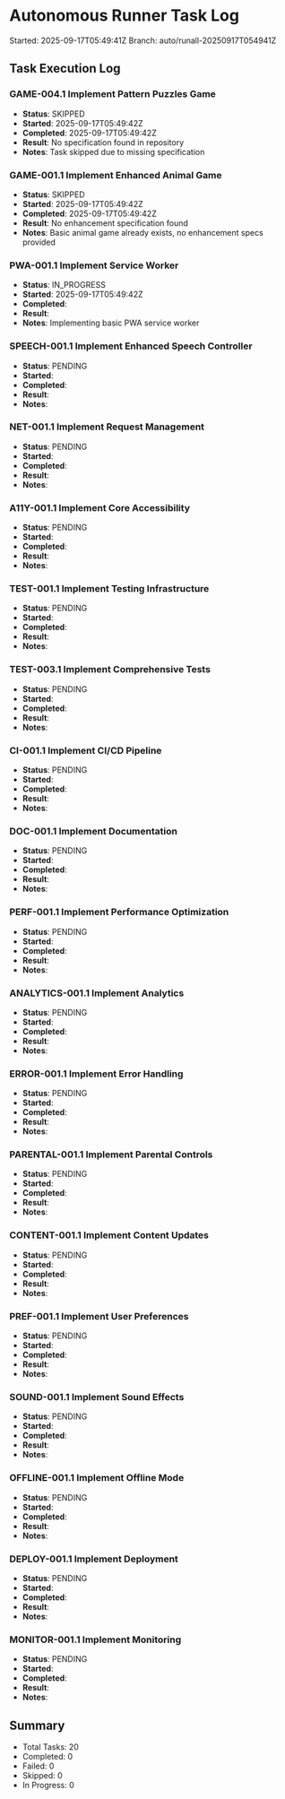 # Autonomous Runner Task Log

Started: 2025-09-17T05:49:41Z
Branch: auto/runall-20250917T054941Z

## Task Execution Log

### GAME-004.1 Implement Pattern Puzzles Game
- **Status**: SKIPPED
- **Started**: 2025-09-17T05:49:42Z
- **Completed**: 2025-09-17T05:49:42Z
- **Result**: No specification found in repository
- **Notes**: Task skipped due to missing specification

### GAME-001.1 Implement Enhanced Animal Game
- **Status**: SKIPPED
- **Started**: 2025-09-17T05:49:42Z
- **Completed**: 2025-09-17T05:49:42Z
- **Result**: No enhancement specification found
- **Notes**: Basic animal game already exists, no enhancement specs provided

### PWA-001.1 Implement Service Worker
- **Status**: IN_PROGRESS
- **Started**: 2025-09-17T05:49:42Z
- **Completed**:
- **Result**:
- **Notes**: Implementing basic PWA service worker

### SPEECH-001.1 Implement Enhanced Speech Controller
- **Status**: PENDING
- **Started**:
- **Completed**:
- **Result**:
- **Notes**:

### NET-001.1 Implement Request Management
- **Status**: PENDING
- **Started**:
- **Completed**:
- **Result**:
- **Notes**:

### A11Y-001.1 Implement Core Accessibility
- **Status**: PENDING
- **Started**:
- **Completed**:
- **Result**:
- **Notes**:

### TEST-001.1 Implement Testing Infrastructure
- **Status**: PENDING
- **Started**:
- **Completed**:
- **Result**:
- **Notes**:

### TEST-003.1 Implement Comprehensive Tests
- **Status**: PENDING
- **Started**:
- **Completed**:
- **Result**:
- **Notes**:

### CI-001.1 Implement CI/CD Pipeline
- **Status**: PENDING
- **Started**:
- **Completed**:
- **Result**:
- **Notes**:

### DOC-001.1 Implement Documentation
- **Status**: PENDING
- **Started**:
- **Completed**:
- **Result**:
- **Notes**:

### PERF-001.1 Implement Performance Optimization
- **Status**: PENDING
- **Started**:
- **Completed**:
- **Result**:
- **Notes**:

### ANALYTICS-001.1 Implement Analytics
- **Status**: PENDING
- **Started**:
- **Completed**:
- **Result**:
- **Notes**:

### ERROR-001.1 Implement Error Handling
- **Status**: PENDING
- **Started**:
- **Completed**:
- **Result**:
- **Notes**:

### PARENTAL-001.1 Implement Parental Controls
- **Status**: PENDING
- **Started**:
- **Completed**:
- **Result**:
- **Notes**:

### CONTENT-001.1 Implement Content Updates
- **Status**: PENDING
- **Started**:
- **Completed**:
- **Result**:
- **Notes**:

### PREF-001.1 Implement User Preferences
- **Status**: PENDING
- **Started**:
- **Completed**:
- **Result**:
- **Notes**:

### SOUND-001.1 Implement Sound Effects
- **Status**: PENDING
- **Started**:
- **Completed**:
- **Result**:
- **Notes**:

### OFFLINE-001.1 Implement Offline Mode
- **Status**: PENDING
- **Started**:
- **Completed**:
- **Result**:
- **Notes**:

### DEPLOY-001.1 Implement Deployment
- **Status**: PENDING
- **Started**:
- **Completed**:
- **Result**:
- **Notes**:

### MONITOR-001.1 Implement Monitoring
- **Status**: PENDING
- **Started**:
- **Completed**:
- **Result**:
- **Notes**:

## Summary
- Total Tasks: 20
- Completed: 0
- Failed: 0
- Skipped: 0
- In Progress: 0
